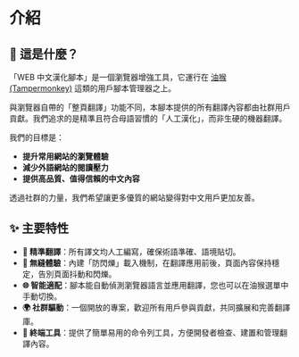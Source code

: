 # 介紹

## 🤔 這是什麼？

「WEB 中文漢化腳本」是一個瀏覽器增強工具，它運行在 [油猴 (Tampermonkey)](https://www.tampermonkey.net/) 這類的用戶腳本管理器之上。

與瀏覽器自帶的「整頁翻譯」功能不同，本腳本提供的所有翻譯內容都由社群用戶貢獻。我們追求的是精準且符合母語習慣的「人工漢化」，而非生硬的機器翻譯。

我們的目標是：
- **提升常用網站的瀏覽體驗**
- **減少外語網站的閱讀壓力**
- **提供高品質、值得信賴的中文內容**

透過社群的力量，我們希望讓更多優質的網站變得對中文用戶更加友善。

## ✨ 主要特性

- **🎯 精準翻譯**：所有譯文均人工編寫，確保術語準確、語境貼切。
- **🚀 無縫體驗**：內建「防閃爍」載入機制，在翻譯應用前後，頁面內容保持穩定，告別頁面抖動和閃爍。
- **🌐 智能適配**：腳本能自動偵測瀏覽器語言並應用翻譯，您也可以在油猴選單中手動切換。
- **🌍 社群驅動**：一個開放的專案，歡迎所有用戶參與貢獻，共同擴展和完善翻譯庫。
- **🔧 終端工具**：提供了簡單易用的命令列工具，方便開發者檢查、建置和管理翻譯內容。